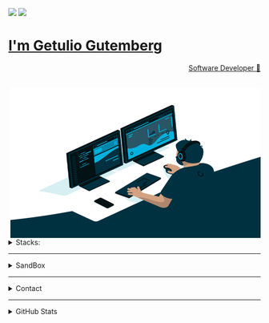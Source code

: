 
 <img src="https://media.giphy.com/media/hvRJCLFzcasrR4ia7z/giphy.gif" width="25px"> ![](https://komarev.com/ghpvc/?username=getuliogutemberg&label=Visitors:&color=red&style=flat)

<p align="right" ><a href="https://www.linkedin.com/in/getuliogutemberg/" > <h1> I'm Getulio Gutemberg</h1> </a></p>



<p align="right" ><a href="https://www.linkedin.com/in/getuliogutemberg/" > Software Developer 🚀 </a></p> <br/>

<img align="right" alt="GIF" src="./code.gif" width="500" height="300" />





<details>
<summary>Stacks:</summary>

<!--<code><img height="20" src="https://raw.githubusercontent.com/github/explore/80688e429a7d4ef2fca1e82350fe8e3517d3494d/topics/javascript/javascript.png"></code>-->
<!--<code><img height="20" src="https://raw.githubusercontent.com/github/explore/80688e429a7d4ef2fca1e82350fe8e3517d3494d/topics/vue/vue.png"></code>-->

- <code><img height="20" src="https://raw.githubusercontent.com/github/explore/80688e429a7d4ef2fca1e82350fe8e3517d3494d/topics/react/react.png"> React</code>
- <code><img height="20" src="https://raw.githubusercontent.com/github/explore/80688e429a7d4ef2fca1e82350fe8e3517d3494d/topics/nodejs/nodejs.png"> Node.js</code>
- <code><img height="20" src="https://d2nir1j4sou8ez.cloudfront.net/wp-content/uploads/2021/12/nextjs-boilerplate-logo.png"> Next.js</code>

<!--<code><img height="20" src="https://raw.githubusercontent.com/github/explore/80688e429a7d4ef2fca1e82350fe8e3517d3494d/topics/cpp/cpp.png"></code>-->
<!--<code><img height="20" src="https://raw.githubusercontent.com/github/explore/80688e429a7d4ef2fca1e82350fe8e3517d3494d/topics/python/python.png"></code>-->
<!--<code><img height="20" src="https://raw.githubusercontent.com/github/explore/80688e429a7d4ef2fca1e82350fe8e3517d3494d/topics/mysql/mysql.png"></code>-->
<!--<code><img height="20" src="https://raw.githubusercontent.com/github/explore/80688e429a7d4ef2fca1e82350fe8e3517d3494d/topics/firebase/firebase.png"></code>-->
<!--<code><img height="20" src="https://raw.githubusercontent.com/github/explore/80688e429a7d4ef2fca1e82350fe8e3517d3494d/topics/git/git.png"></code>-->
<!--<code><img height="20" src="https://raw.githubusercontent.com/github/explore/5c058a388828bb5fde0bcafd4bc867b5bb3f26f3/topics/graphql/graphql.png"></code>-->

Learned progress:

<!--START_SECTION:waka-->
```text
React.js             ████████████▓░░░░░░░░░░░░                                           50.67 % 
Node.js              ███████▓░░░░░░░░░░░░░░░░░                                           31.04 % 
Next.js              █▒░░░░░░░░░░░░░░░░░░░░░░░                                           05.73 % 
Tailwind css         █░░░░░░░░░░░░░░░░░░░░░░░░                                           04.64 % 
ReactNative          █░░░░░░░░░░░░░░░░░░░░░░░░                                           04.01 % 
```
<!--END_SECTION:waka-->

</details>

-----

<details>
<summary>SandBox</summary>


- 👨🏽‍💻 I’m currently working on something cool :wink:;
- 🌱 I’m currently learning Flutter, Real-time data collection and Digital twins; 
- 💬 Ask me about anything, I am happy to help;
- 📫 How to reach me: [@Getuliogutemberg](https://wa.me/558199279191);
- 📝[Resume](https://drive.google.com/file/d/1cRcuHrvBw1puX1BGYKJZagMvpT8AbPba/view?usp=sharing)

</details>



-----

<details>
<summary>Contact</summary>
<!--<a href="https://discord.gg/D7d5btMT">
  <img align="left" alt="Getulio's Server Discord" width="22px" src="https://seeklogo.com//images/D/discord-logo-134E148657-seeklogo.com.png" />
</a>
<a href="https://twitter.com/geeky_abhiz">
  <img align="left" alt="Abhishek Naidu | Twitter" width="22px" src="https://cdn.jsdelivr.net/npm/simple-icons@v3/icons/twitter.svg" />
</a>-->
 
<a href="https://www.linkedin.com/in/getuliogutemberg/" >
  <img align="left" alt="Getulio's LinkdeIN" width="50px" src="https://cdn-icons-png.flaticon.com/256/174/174857.png" />
</a>
<a href="https://wa.me/558199279191">
  <img align="left" alt="Getulio's whatsapp" width="50px" src="https://www.svgrepo.com/show/28155/whatsapp.svg" />
</a>
<a href="https://www.instagram.com/getuliogutemberg">
  <img align="left" alt="Getulio's Instagram" width="50px" src="https://upload.wikimedia.org/wikipedia/commons/thumb/e/e7/Instagram_logo_2016.svg/2048px-Instagram_logo_2016.svg.png" />
</a>

</details>

-----

<details>
<summary>GitHub Stats</summary>

<img src="https://github-readme-stats.vercel.app/api?username=getuliogutemberg&show_icons=true&theme=gotham" alt="getuliogutemberg" />

</details>



